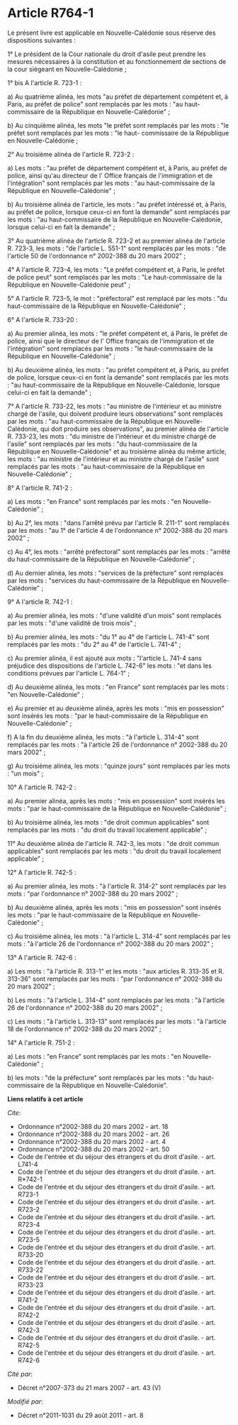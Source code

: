 # Article R764-1

Le présent livre est applicable en Nouvelle-Calédonie sous réserve des dispositions suivantes : 

1° Le président de la Cour nationale du droit d'asile peut prendre les mesures nécessaires à la constitution et au
fonctionnement de sections de la cour siégeant en Nouvelle-Calédonie ; 

1° bis A l'article R. 723-1 : 

a) Au quatrième alinéa, les mots "au préfet de département compétent et, à Paris, au préfet de police" sont remplacés par les
mots : "au haut-commissaire de la République en Nouvelle-Calédonie" ; 

b) Au cinquième alinéa, les mots "le préfet sont remplacés par les mots : "le préfet sont remplacés par les mots : "le haut-
commissaire de la République en Nouvelle-Calédonie ; 

2° Au troisième alinéa de l'article R. 723-2 : 

a) Les mots : "au préfet de département compétent et, à Paris, au préfet de police, ainsi qu'au directeur de l' Office
français de l'immigration et de l'intégration" sont remplacés par les mots : "au haut-commissaire de la République en
Nouvelle-Calédonie" ; 

b) Au troisième alinéa de l'article, les mots : "au préfet intéressé et, à Paris, au préfet de police, lorsque ceux-ci en
font la demande" sont remplacés par les mots : "au haut-commissaire de la République en Nouvelle-Calédonie, lorsque celui-ci
en fait la demande" ; 

3° Au quatrième alinéa de l'article R. 723-2 et au premier alinéa de l'article R. 723-3, les mots : "de l'article L. 551-1"
sont remplacés par les mots : "de l'article 50 de l'ordonnance n° 2002-388 du 20 mars 2002" ; 

4° A l'article R. 723-4, les mots : "Le préfet compétent et, à Paris, le préfet de police peut" sont remplacés par les mots :
"Le haut-commissaire de la République en Nouvelle-Calédonie peut" ; 

5° A l'article R. 723-5, le mot : "préfectoral" est remplacé par les mots : "du haut-commissaire de la République en
Nouvelle-Calédonie" ; 

6° A l'article R. 733-20 : 

a) Au premier alinéa, les mots : "le préfet compétent et, à Paris, le préfet de police, ainsi que le directeur de l' Office
français de l'immigration et de l'intégration" sont remplacés par les mots : "le haut-commissaire de la République en
Nouvelle-Calédonie" ; 

b) Au deuxième alinéa, les mots : "au préfet compétent et, à Paris, au préfet de police, lorsque ceux-ci en font la demande"
sont remplacés par les mots : "au haut-commissaire de la République en Nouvelle-Calédonie, lorsque celui-ci en fait la
demande" ; 

7° A l'article R. 733-22, les mots : "au ministre de l'intérieur et au ministre chargé de l'asile, qui doivent produire leurs
observations" sont remplacés par les mots : "au haut-commissaire de la République en Nouvelle-Calédonie, qui doit produire
ses observations", au premier alinéa de l'article R. 733-23, les mots : "du ministre de l'intérieur et du ministre chargé de
l'asile" sont remplacés par les mots : "du haut-commissaire de la République en Nouvelle-Calédonie" et au troisième alinéa du
même article, les mots : "au ministre de l'intérieur et au ministre chargé de l'asile" sont remplacés par les mots : "au
haut-commissaire de la République en Nouvelle-Calédonie" ; 

8° A l'article R. 741-2 : 

a) Les mots : "en France" sont remplacés par les mots : "en Nouvelle-Calédonie" ; 

b) Au 2°, les mots : "dans l'arrêté prévu par l'article R. 211-1" sont remplacés par les mots : "au 1° de l'article 4 de
l'ordonnance n° 2002-388 du 20 mars 2002" ; 

c) Au 4°, les mots : "arrêté préfectoral" sont remplacés par les mots : "arrêté du haut-commissaire de la République en
Nouvelle-Calédonie" ; 

d) Au dernier alinéa, les mots : "services de la préfecture" sont remplacés par les mots : "services du haut-commissaire de
la République en Nouvelle-Calédonie" ; 

9° A l'article R. 742-1 : 

a) Au premier alinéa, les mots : "d'une validité d'un mois" sont remplacés par les mots : "d'une validité de trois mois" ; 

b) Au premier alinéa, les mots : "du 1° au 4° de l'article L. 741-4" sont remplacés par les mots : "du 2° au 4° de l'article
L. 741-4" ; 

c) Au premier alinéa, il est ajouté aux mots : "l'article L. 741-4 sans préjudice des dispositions de l'article L. 742-6" les
mots : "et dans les conditions prévues par l'article L. 764-1" ; 

d) Au deuxième alinéa, les mots : "en France" sont remplacés par les mots : "en Nouvelle-Calédonie" ; 

e) Au premier et au deuxième alinéa, après les mots : "mis en possession" sont insérés les mots : "par le haut-commissaire de
la République en Nouvelle-Calédonie" ; 

f) A la fin du deuxième alinéa, les mots : "à l'article L. 314-4" sont remplacés par les mots : "à l'article 26 de
l'ordonnance n° 2002-388 du 20 mars 2002" ; 

g) Au troisième alinéa, les mots : "quinze jours" sont remplacés par les mots : "un mois" ; 

10° A l'article R. 742-2 : 

a) Au premier alinéa, après les mots : "mis en possession" sont insérés les mots : "par le haut-commissaire de la République
en Nouvelle-Calédonie" ; 

b) Au troisième alinéa, les mots : "de droit commun applicables" sont remplacés par les mots : "du droit du travail
localement applicable" ; 

11° Au deuxième alinéa de l'article R. 742-3, les mots : "de droit commun applicables" sont remplacés par les mots : "du
droit du travail localement applicable" ; 

12° A l'article R. 742-5 : 

a) Au premier alinéa, les mots : "à l'article R. 314-2" sont remplacés par les mots : "par l'ordonnance n° 2002-388 du 20
mars 2002" ; 

b) Au deuxième alinéa, après les mots : "mis en possession" sont insérés les mots : "par le haut-commissaire de la République
en Nouvelle-Calédonie" ; 

c) Au troisième alinéa, les mots : "à l'article L. 314-4" sont remplacés par les mots : "à l'article 26 de l'ordonnance n°
2002-388 du 20 mars 2002" ; 

13° A l'article R. 742-6 : 

a) Les mots : "à l'article R. 313-1" et les mots : "aux articles R. 313-35 et R. 313-36" sont remplacés par les mots : "par
l'ordonnance n° 2002-388 du 20 mars 2002" ; 

b) Les mots : "à l'article L. 314-4" sont remplacés par les mots : "à l'article 26 de l'ordonnance n° 2002-388 du 20 mars
2002" ; 

c) Les mots : "à l'article L. 313-13" sont remplacés par les mots : "à l'article 18 de l'ordonnance n° 2002-388 du 20 mars
2002" ;

14° A l'article R. 751-2 :

a) Les mots : "en France" sont remplacés par les mots : "en Nouvelle-Calédonie" ;

b) les mots : "de la préfecture" sont remplacés par les mots : "du haut-commissaire de la République en Nouvelle-Calédonie".

**Liens relatifs à cet article**

_Cite_:

  - Ordonnance n°2002-388 du 20 mars 2002 - art. 18
  - Ordonnance n°2002-388 du 20 mars 2002 - art. 26
  - Ordonnance n°2002-388 du 20 mars 2002 - art. 4
  - Ordonnance n°2002-388 du 20 mars 2002 - art. 50
  - Code de l'entrée et du séjour des étrangers et du droit d'asile. - art. L741-4
  - Code de l'entrée et du séjour des étrangers et du droit d'asile. - art. R*742-1
  - Code de l'entrée et du séjour des étrangers et du droit d'asile. - art. R723-1
  - Code de l'entrée et du séjour des étrangers et du droit d'asile. - art. R723-2
  - Code de l'entrée et du séjour des étrangers et du droit d'asile. - art. R723-4
  - Code de l'entrée et du séjour des étrangers et du droit d'asile. - art. R723-5
  - Code de l'entrée et du séjour des étrangers et du droit d'asile. - art. R733-20
  - Code de l'entrée et du séjour des étrangers et du droit d'asile. - art. R733-22
  - Code de l'entrée et du séjour des étrangers et du droit d'asile. - art. R733-23
  - Code de l'entrée et du séjour des étrangers et du droit d'asile. - art. R741-2
  - Code de l'entrée et du séjour des étrangers et du droit d'asile. - art. R742-2
  - Code de l'entrée et du séjour des étrangers et du droit d'asile. - art. R742-3
  - Code de l'entrée et du séjour des étrangers et du droit d'asile. - art. R742-5
  - Code de l'entrée et du séjour des étrangers et du droit d'asile. - art. R742-6

_Cité par_:

  - Décret n°2007-373 du 21 mars 2007 - art. 43 (V)

_Modifié par_:

  - Décret n°2011-1031 du 29 août 2011 - art. 8
